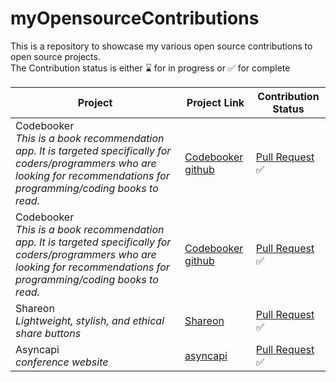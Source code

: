 # myOpensourceContributions

This is a repository to showcase my various open source contributions to open source projects. <br /> The Contribution status is either :hourglass: for in progress or :white_check_mark: for complete

| Project                                                                                                                                                                           | Project Link                                               | Contribution Status                                                                   |
| --------------------------------------------------------------------------------------------------------------------------------------------------------------------------------- | ---------------------------------------------------------- | ------------------------------------------------------------------------------------- |
| Codebooker <br> _This is a book recommendation app. It is targeted specifically for coders/programmers who are looking for recommendations for programming/coding books to read._ | [Codebooker github](https://github.com/gbowne1/codebooker) | [Pull Request](https://github.com/gbowne1/codebooker/pull/85) :white_check_mark:      |
| Codebooker <br> _This is a book recommendation app. It is targeted specifically for coders/programmers who are looking for recommendations for programming/coding books to read._ | [Codebooker github](https://github.com/gbowne1/codebooker) | [Pull Request](https://github.com/gbowne1/codebooker/pull/117) :white_check_mark:     |
| Shareon <br> _Lightweight, stylish, and ethical share buttons_                                                                                                                    | [Shareon](https://github.com/kytta/shareon)                | [Pull Request](https://github.com/kytta/shareon/pull/80#) :white_check_mark:          |
| Asyncapi <br> _conference website_                                                                                                                                                | [asyncapi](https://github.com/asyncapi/conference-website) | [Pull Request](https://github.com/Trustroots/trustroots/pull/1196) :white_check_mark: |
